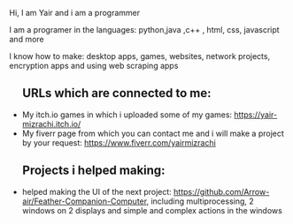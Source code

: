 <p>Hi, I am Yair and i am a programmer</p>

<p>I am a programer in the languages: python,java ,c++ , html, css, javascript and more</p>
<p>I know how to make: desktop apps, games, websites, network projects, encryption apps and using web scraping apps</p>

<ul>
  <h2>URLs which are connected to me:</h2>
  <li>My itch.io games in which i uploaded some of my games: <a href="https://yair-mizrachi.itch.io/">https://yair-mizrachi.itch.io/</a></li>
  <li>My fiverr page from which you can contact me and i will make a project by your request: <a href="https://www.fiverr.com/yairmizrachi">https://www.fiverr.com/yairmizrachi</a></li>
</ul>

<ul>
  <h2>Projects i helped making:</h2>
  <li>helped making the UI of the next project: <a href="https://github.com/Arrow-air/Feather-Companion-Computer">https://github.com/Arrow-air/Feather-Companion-Computer</a>, including multiprocessing, 2 windows on 2 displays and simple and complex actions in the windows</li>
</ul>
